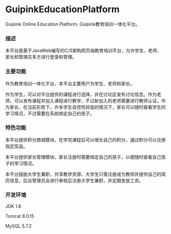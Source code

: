 # GuipinkEducationPlatform
Guipink Online Education Platform. Guipink教育培训一体化平台。

### 描述

本平台是基于JavaWeb编写的C/S架构网页端教育培训平台，允许学生、老师、家长和管理员多方进行登录和管理。

### 主要功能

作为教育培训一体化平台，本平台主要用户为学生、老师和家长。

作为学生，可以对平台提供的课程进行选择，并在讨论区发布讨论信息。作为老师，可以发布课程并加入课程进行教学，不过新加入的老师需要进行教师认证。作为家长，在当前形势下，许多学生自觉性较低的情况下，家长可以随时查看学生的学习情况，不过需要在系统绑定自己的孩子。

### 特色功能

本平台提供积分商城模块，在学完课程后可以增长自己的积分，通过积分可以兑换指定奖品。

本平台提供家长管理模块，家长注册时需要绑定自己的孩子，以便随时查看自己孩子的学习情况。

本平台鼓励大学生兼职，共享教学资源，大学生只需注册成为教师并提供自己的简历信息，后台管理员会进行审核后注册大学生兼职，并定期发放工资。

### 开发环境

JDK 1.8

Tomcat 8.0.15

MySQL 5.7.2

